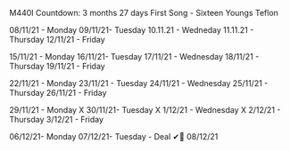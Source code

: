 M440I Countdown: 3 months 27 days 
First Song - Sixteen Youngs Teflon


08/11/21 - Monday
09/11/21- Tuesday
10.11.21 - Wedneday 
11.11.21 - Thursday 
12/11/21 - Friday 

15/11/21 - Monday
16/11/21- Tuesday 
17/11/21 - Wednesday 
18/11/21 - Thursday 
19/11/21 - Friday

22/11/21 - Monday 
23/11/21 - Tuesday
24/11/21 - Wednesday 
25/11/21 - Thursday
26/11/21 - Friday 

29/11/21 - Monday X
30/11/21- Tuesday X
1/12/21 - Wednesday X
2/12/21 - Thursday
3/12/21 - Friday 

06/12/21- Monday 
07/12/21- Tuesday - Deal ✔🎉
08/12/21
